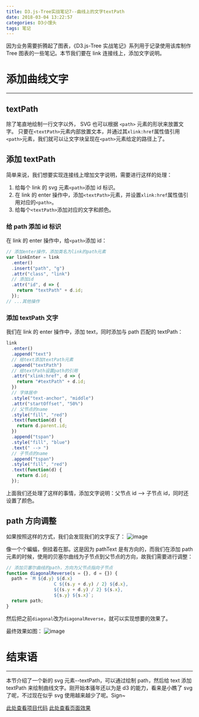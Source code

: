 ```yaml
---
title: D3.js-Tree实战笔记7--曲线上的文字textPath
date: 2018-03-04 13:22:57
categories: D3小馒头
tags: 笔记
---
```


因为业务需要折腾起了图表，《D3.js-Tree 实战笔记》系列用于记录使用该库制作 Tree 图表的一些笔记。本节我们要在 link 连接线上，添加文字说明。

<!--more-->

# 添加曲线文字

---

## textPath

除了笔直地绘制一行文字以外， SVG 也可以根据 `<path>` 元素的形状来放置文字。 只要在`<textPath>`元素内部放置文本，并通过其`xlink:href`属性值引用`<path>`元素，我们就可以让文字块呈现在`<path>`元素给定的路径上了。

## 添加 textPath

简单来说，我们想要实现连接线上增加文字说明，需要进行这样的处理：

1. 给每个 link 的 svg 元素`<path>`添加 id 标识。
2. 在 link 的 enter 操作中，添加`<textPath>`元素，并设置`xlink:href`属性值引用对应的`<path>`。
3. 给每个`<textPath>`添加对应的文字和颜色。

### 给 path 添加 id 标识

在 link 的 enter 操作中，给`<path>`添加 id：

```js
// 添加enter操作，添加类名为link的path元素
var linkEnter = link
  .enter()
  .insert("path", "g")
  .attr("class", "link")
  // 添加id
  .attr("id", d => {
    return "textPath" + d.id;
  });
// ...其他操作
```

### 添加 textPath 文字

我们在 link 的 enter 操作中，添加 text，同时添加与 path 匹配的 textPath：

```js
link
  .enter()
  .append("text")
  // 给text添加textPath元素
  .append("textPath")
  // 给textPath设置path的引用
  .attr("xlink:href", d => {
    return "#textPath" + d.id;
  })
  // 字体居中
  .style("text-anchor", "middle")
  .attr("startOffset", "50%")
  // 父节点的name
  .style("fill", "red")
  .text(function(d) {
    return d.parent.id;
  })
  .append("tspan")
  .style("fill", "blue")
  .text(" --> ")
  // 子节点的name
  .append("tspan")
  .style("fill", "red")
  .text(function(d) {
    return d.id;
  });
```

上面我们还处理了这样的事情，添加文字说明：父节点 id --> 子节点 id，同时还设置了颜色。

## path 方向调整

如果按照这样的方式，我们会发现我们的文字反了：
![image](http://o905ne85q.bkt.clouddn.com/1513586990%281%29.png)

像一个个蝙蝠，倒挂着在那。这是因为 pathText 是有方向的，而我们在添加 path 元素的时候，使用的贝塞尔曲线为子节点到父节点的方向，故我们需要进行调整：

```js
// 添加贝塞尔曲线的path，方向为父节点指向子节点
function diagonalReverse(s = {}, d = {}) {
  path = `M ${d.y} ${d.x}
                  C ${(s.y + d.y) / 2} ${d.x},
                  ${(s.y + d.y) / 2} ${s.x},
                  ${s.y} ${s.x}`;
  return path;
}
```

然后把之前`diagonal`改为`diagonalReverse`，就可以实现想要的效果了。

最终效果如图：
![image](http://o905ne85q.bkt.clouddn.com/1513586680%281%29.png)

# 结束语

---

本节介绍了一个新的 svg 元素--textPath，可以通过绘制 path，然后给 text 添加 textPath 来绘制曲线文字。刚开始本骚年还以为是 d3 的能力，看来是小瞧了 svg 了呢，不过现在似乎 svg 使用越来越少了呢。Sign~

[此处查看项目代码](https://github.com/godbasin/godbasin.github.io/tree/blog-codes/d3-tree-notes/7-text-path)
[此处查看页面效果](http://p13oygsq6.bkt.clouddn.com/7-text-path/index.html)
